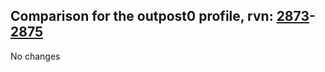 ## Comparison for the outpost0 profile, rvn: [2873](https://github.com/PRO100KatYT/FortniteProfileRevisions/tree/main/profiles/outpost0/2873%20outpost0.json)-[2875](https://github.com/PRO100KatYT/FortniteProfileRevisions/tree/main/profiles/outpost0/2875%20outpost0.json)

No changes
